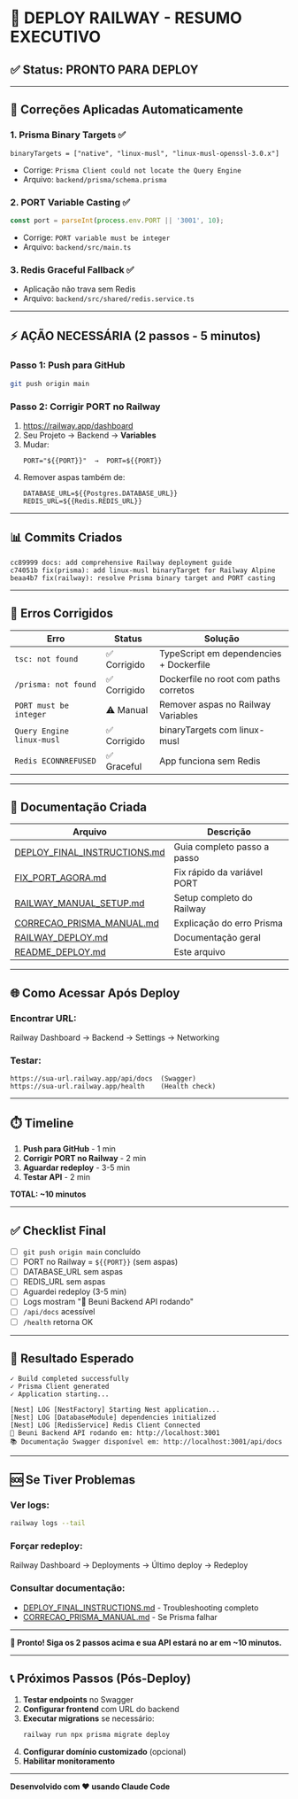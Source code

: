 # 🚀 DEPLOY RAILWAY - RESUMO EXECUTIVO

## ✅ Status: PRONTO PARA DEPLOY

---

## 🔧 Correções Aplicadas Automaticamente

### **1. Prisma Binary Targets** ✅
```prisma
binaryTargets = ["native", "linux-musl", "linux-musl-openssl-3.0.x"]
```
- Corrige: `Prisma Client could not locate the Query Engine`
- Arquivo: `backend/prisma/schema.prisma`

### **2. PORT Variable Casting** ✅
```typescript
const port = parseInt(process.env.PORT || '3001', 10);
```
- Corrige: `PORT variable must be integer`
- Arquivo: `backend/src/main.ts`

### **3. Redis Graceful Fallback** ✅
- Aplicação não trava sem Redis
- Arquivo: `backend/src/shared/redis.service.ts`

---

## ⚡ AÇÃO NECESSÁRIA (2 passos - 5 minutos)

### **Passo 1: Push para GitHub**
```bash
git push origin main
```

### **Passo 2: Corrigir PORT no Railway**

1. https://railway.app/dashboard
2. Seu Projeto → Backend → **Variables**
3. Mudar:
   ```
   PORT="${{PORT}}"  →  PORT=${{PORT}}
   ```
4. Remover aspas também de:
   ```
   DATABASE_URL=${{Postgres.DATABASE_URL}}
   REDIS_URL=${{Redis.REDIS_URL}}
   ```

---

## 📊 Commits Criados

```
cc89999 docs: add comprehensive Railway deployment guide
c74051b fix(prisma): add linux-musl binaryTarget for Railway Alpine
beaa4b7 fix(railway): resolve Prisma binary target and PORT casting
```

---

## 🐛 Erros Corrigidos

| Erro | Status | Solução |
|------|--------|---------|
| `tsc: not found` | ✅ Corrigido | TypeScript em dependencies + Dockerfile |
| `/prisma: not found` | ✅ Corrigido | Dockerfile no root com paths corretos |
| `PORT must be integer` | ⚠️ Manual | Remover aspas no Railway Variables |
| `Query Engine linux-musl` | ✅ Corrigido | binaryTargets com linux-musl |
| `Redis ECONNREFUSED` | ✅ Graceful | App funciona sem Redis |

---

## 📁 Documentação Criada

| Arquivo | Descrição |
|---------|-----------|
| [DEPLOY_FINAL_INSTRUCTIONS.md](DEPLOY_FINAL_INSTRUCTIONS.md) | Guia completo passo a passo |
| [FIX_PORT_AGORA.md](FIX_PORT_AGORA.md) | Fix rápido da variável PORT |
| [RAILWAY_MANUAL_SETUP.md](RAILWAY_MANUAL_SETUP.md) | Setup completo do Railway |
| [CORRECAO_PRISMA_MANUAL.md](CORRECAO_PRISMA_MANUAL.md) | Explicação do erro Prisma |
| [RAILWAY_DEPLOY.md](RAILWAY_DEPLOY.md) | Documentação geral |
| [README_DEPLOY.md](README_DEPLOY.md) | Este arquivo |

---

## 🌐 Como Acessar Após Deploy

### **Encontrar URL:**
Railway Dashboard → Backend → Settings → Networking

### **Testar:**
```
https://sua-url.railway.app/api/docs  (Swagger)
https://sua-url.railway.app/health    (Health check)
```

---

## ⏱️ Timeline

1. **Push para GitHub** - 1 min
2. **Corrigir PORT no Railway** - 2 min
3. **Aguardar redeploy** - 3-5 min
4. **Testar API** - 2 min

**TOTAL: ~10 minutos**

---

## ✅ Checklist Final

- [ ] `git push origin main` concluído
- [ ] PORT no Railway = `${{PORT}}` (sem aspas)
- [ ] DATABASE_URL sem aspas
- [ ] REDIS_URL sem aspas
- [ ] Aguardei redeploy (3-5 min)
- [ ] Logs mostram "🚀 Beuni Backend API rodando"
- [ ] `/api/docs` acessível
- [ ] `/health` retorna OK

---

## 🎯 Resultado Esperado

```
✓ Build completed successfully
✓ Prisma Client generated
✓ Application starting...

[Nest] LOG [NestFactory] Starting Nest application...
[Nest] LOG [DatabaseModule] dependencies initialized
[Nest] LOG [RedisService] Redis Client Connected
🚀 Beuni Backend API rodando em: http://localhost:3001
📚 Documentação Swagger disponível em: http://localhost:3001/api/docs
```

---

## 🆘 Se Tiver Problemas

### **Ver logs:**
```bash
railway logs --tail
```

### **Forçar redeploy:**
Railway Dashboard → Deployments → Último deploy → Redeploy

### **Consultar documentação:**
- [DEPLOY_FINAL_INSTRUCTIONS.md](DEPLOY_FINAL_INSTRUCTIONS.md) - Troubleshooting completo
- [CORRECAO_PRISMA_MANUAL.md](CORRECAO_PRISMA_MANUAL.md) - Se Prisma falhar

---

**🚀 Pronto! Siga os 2 passos acima e sua API estará no ar em ~10 minutos.**

---

## 📞 Próximos Passos (Pós-Deploy)

1. **Testar endpoints** no Swagger
2. **Configurar frontend** com URL do backend
3. **Executar migrations** se necessário:
   ```bash
   railway run npx prisma migrate deploy
   ```
4. **Configurar domínio customizado** (opcional)
5. **Habilitar monitoramento**

---

**Desenvolvido com ❤️ usando Claude Code**
